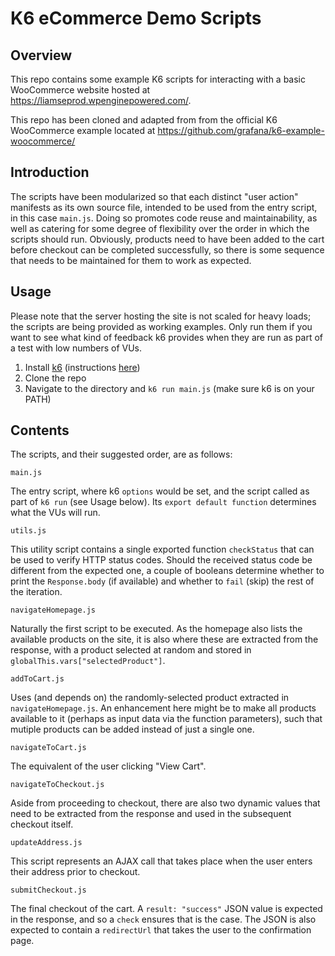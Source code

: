 # K6 eCommerce Demo Scripts

## Overview

This repo contains some example K6 scripts for interacting with a basic WooCommerce website hosted at https://liamseprod.wpenginepowered.com/. 

This repo has been cloned and adapted from from the official K6 WooCommerce example located at https://github.com/grafana/k6-example-woocommerce/ 


## Introduction

The scripts have been modularized so that each distinct "user action" manifests as its own source file, intended to be used from the entry script, in this case `main.js`. Doing so promotes code reuse and maintainability, as well as catering for some degree of flexibility over the order in which the scripts should run. Obviously, products need to have been added to the cart before checkout can be completed successfully, so there is some sequence that needs to be maintained for them to work as expected.

## Usage

Please note that the server hosting the site is not scaled for heavy loads; the scripts are being provided as working examples. Only run them if you want to see what kind of feedback k6 provides when they are run as part of a test with low numbers of VUs.

1. Install [k6](https://k6.io) (instructions [here](https://k6.io/docs/getting-started/installation/))
2. Clone the repo
3. Navigate to the directory and `k6 run main.js` (make sure k6 is on your PATH)

## Contents

The scripts, and their suggested order, are as follows:

`main.js`

The entry script, where k6 `options` would be set, and the script called as part of `k6 run` (see Usage below). Its `export default function` determines what the VUs will run.

`utils.js`

This utility script contains a single exported function `checkStatus` that can be used to verify HTTP status codes. Should the received status code be different from the expected one, a couple of booleans determine whether to print the `Response.body` (if available) and whether to `fail` (skip) the rest of the iteration.

`navigateHomepage.js`

Naturally the first script to be executed. As the homepage also lists the available products on the site, it is also where these are extracted from the response, with a product selected at random and stored in `globalThis.vars["selectedProduct"]`.

`addToCart.js`

Uses (and depends on) the randomly-selected product extracted in `navigateHomepage.js`. An enhancement here might be to make all products available to it (perhaps as input data via the function parameters), such that mutiple products can be added instead of just a single one.

`navigateToCart.js`

The equivalent of the user clicking "View Cart".

`navigateToCheckout.js`

Aside from proceeding to checkout, there are also two dynamic values that need to be extracted from the response and used in the subsequent checkout itself.

`updateAddress.js`

This script represents an AJAX call that takes place when the user enters their address prior to checkout.

`submitCheckout.js`

The final checkout of the cart. A `result: "success"` JSON value is expected in the response, and so a `check` ensures that is the case. The JSON is also expected to contain a `redirectUrl` that takes the user to the confirmation page.
